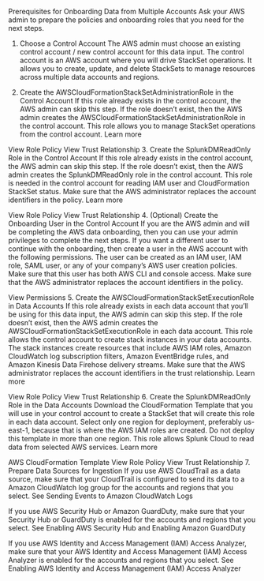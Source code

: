 Prerequisites for Onboarding Data from Multiple Accounts
Ask your AWS admin to prepare the policies and onboarding roles that you need for the next steps.
1. Choose a Control Account
The AWS admin must choose an existing control account / new control account for this data input. The control account is an AWS account where you will drive StackSet operations. It allows you to create, update, and delete StackSets to manage resources across multiple data accounts and regions.

2. Create the AWSCloudFormationStackSetAdministrationRole in the Control Account
If this role already exists in the control account, the AWS admin can skip this step. If the role doesn’t exist, then the AWS admin creates the AWSCloudFormationStackSetAdministrationRole in the control account. This role allows you to manage StackSet operations from the control account. Learn more

View Role Policy
View Trust Relationship
3. Create the SplunkDMReadOnly Role in the Control Account
If this role already exists in the control account, the AWS admin can skip this step. If the role doesn’t exist, then the AWS admin creates the SplunkDMReadOnly role in the control account. This role is needed in the control account for reading IAM user and CloudFormation StackSet status. Make sure that the AWS administrator replaces the account identifiers in the policy. Learn more

View Role Policy
View Trust Relationship
4. (Optional) Create the Onboarding User in the Control Account
If you are the AWS admin and will be completing the AWS data onboarding, then you can use your admin privileges to complete the next steps. If you want a different user to continue with the onboarding, then create a user in the AWS account with the following permissions. The user can be created as an IAM user, IAM role, SAML user, or any of your company’s AWS user creation policies. Make sure that this user has both AWS CLI and console access. Make sure that the AWS administrator replaces the account identifiers in the policy.

View Permissions
5. Create the AWSCloudFormationStackSetExecutionRole in Data Accounts
If this role already exists in each data account that you’ll be using for this data input, the AWS admin can skip this step. If the role doesn’t exist, then the AWS admin creates the AWSCloudFormationStackSetExecutionRole in each data account. This role allows the control account to create stack instances in your data accounts. The stack instances create resources that include AWS IAM roles, Amazon CloudWatch log subscription filters, Amazon EventBridge rules, and Amazon Kinesis Data Firehose delivery streams. Make sure that the AWS administrator replaces the account identifiers in the trust relationship. Learn more

View Role Policy
View Trust Relationship
6. Create the SplunkDMReadOnly Role in the Data Accounts
Download the CloudFormation Template that you will use in your control account to create a StackSet that will create this role in each data account. Select only one region for deployment, preferably us-east-1, because that is where the AWS IAM roles are created. Do not deploy this template in more than one region. This role allows Splunk Cloud to read data from selected AWS services.  Learn more


AWS CloudFormation Template
View Role Policy
View Trust Relationship
7. Prepare Data Sources for Ingestion
If you use AWS CloudTrail as a data source, make sure that your CloudTrail is configured to send its data to a Amazon CloudWatch log group for the accounts and regions that you select. See Sending Events to Amazon CloudWatch Logs

If you use AWS Security Hub or Amazon GuardDuty, make sure that your Security Hub or GuardDuty is enabled for the accounts and regions that you select. See Enabling AWS Security Hub and Enabling Amazon GuardDuty

If you use AWS Identity and Access Management (IAM) Access Analyzer, make sure that your AWS Identity and Access Management (IAM) Access Analyzer is enabled for the accounts and regions that you select. See Enabling AWS Identity and Access Management (IAM) Access Analyzer
